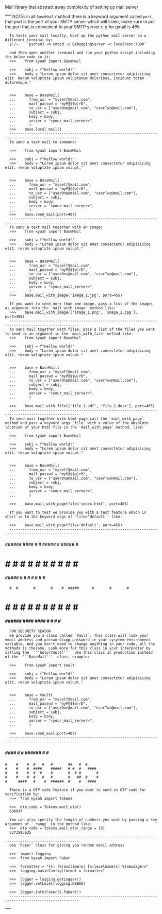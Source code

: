 
Mail library that abstract away complexity of setting up mail server

"""
      NOTE:
          in all `BaseMail` mathod there is a keyword argument called `port`, that port is the port of your SMTP server which will listen, make sure to put the port that is convenient to your SMTP server e.g for gmail is 465
          
          
      To tests your mail locally, boot up the python mail server on a different terminal by:
      $:/~    `python3 -m smtpd -c DebuggingServer -n localhost:7000`
          
      and then open another terminal and run your python script including the below code in it:
      >>>    from kyaah import BaseMail

      >>>    subj = f"Hellow world!"
      >>>    body = "Lorem ipsum dolor sit amet consectetur adipisicing elit. Rerum voluptate ipsum voluptatum doloribus, incidunt totam doloremque."


      >>>    base = BaseMail(
      ...      from_usr = "myself@mail.com",
      ...      mail_passwd = "myP@$$w)rD",
      ...      to_usr = ["userOne@mail.com", "userTwo@mail.com"],
      ...      subject = subj,
      ...      body = body,
      ...      server = "<your_mail_server>",
      ...      )
      >>>    base.local_mail()
      ------------------------------------------------------------------------------------------------------
      To send a text mail to someone:
          
      >>>    from kyaah import BaseMail

      >>>    subj = f"Hellow world!"
      >>>    body = "Lorem ipsum dolor sit amet consectetur adipisicing elit, rerum voluptate ipsum volupt."


      >>>    base = BaseMail(
      ...      from_usr = "myself@mail.com",
      ...      mail_passwd = "myP@$$w)rD",
      ...      to_usr = ["userOne@mail.com", "userTwo@mail.com"],
      ...      subject = subj,
      ...      body = body,
      ...      server = "<your_mail_server>",
      ...      )
      >>>    base.send_mail(port=465)
      ------------------------------------------------------------------------------------------------------
      To send a text mail together with an image:
      >>>    from kyaah import BaseMail

      >>>    subj = f"Hellow world!"
      >>>    body = "Lorem ipsum dolor sit amet consectetur adipisicing elit, rerum voluptate ipsum volupt."


      >>>    base = BaseMail(
      ...      from_usr = "myself@mail.com",
      ...      mail_passwd = "myP@$$w)rD",
      ...      to_usr = ["userOne@mail.com", "userTwo@mail.com"],
      ...      subject = subj,
      ...      body = body,
      ...      server = "<your_mail_server>",
      ...      )
      >>>    base.mail_with_image('image_1.jpg', port=465)
          
      If you want to send more than one image, pass a list of the images as argument into the `mail_with_image` method like:
      >>>    base.mail_with_image(['image_1.png', 'image_2.jpg'], port=465)
      ------------------------------------------------------------------------------------------------------
      To send mail together with files, pass a list of the files you want to send as an argument in the `mail_with_file` method like:
      >>>    from kyaah import BaseMail

      >>>    subj = f"Hellow world!"
      >>>    body = "Lorem ipsum dolor sit amet consectetur adipisicing elit, rerum voluptate ipsum volupt."


      >>>    base = BaseMail(
      ...      from_usr = "myself@mail.com",
      ...      mail_passwd = "myP@$$w)rD",
      ...      to_usr = ["userOne@mail.com", "userTwo@mail.com"],
      ...      subject = subj,
      ...      body = body,
      ...      server = "<your_mail_server>",
      ...      )

      >>>    base.mail_with_file(['file_1.pdf', 'file_2.docx'], port=465)
      ------------------------------------------------------------------------------------------------------
      To send mail together with html page call the `mail_with_page` method and pass a keyword args `file` with a value of the absolute location of your html file in the `mail_with_page` method, like:
      
      >>>    from kyaah import BaseMail

      >>>    subj = f"Hellow world!"
      >>>    body = "Lorem ipsum dolor sit amet consectetur adipisicing elit, rerum voluptate ipsum volupt."


      >>>    base = BaseMail(
      ...      from_usr = "myself@mail.com",
      ...      mail_passwd = "myP@$$w)rD",
      ...      to_usr = ["userOne@mail.com", "userTwo@mail.com"],
      ...      subject = subj,
      ...      body = body,
      ...      server = "<your_mail_server>",
      ...      )

      >>>    base.mail_with_page(file='index.html', port=465)
      
      If you want to test we provide you with a test feature which in short is to the keyword args of `file='default'` like:
      
      >>>    base.mail_with_page(file='default', port=465)
      ------------------------------------------------------------------------------------------------------
      
  ####   ######   ####   #    #  #####      #     #####   #   #
 #       #       #    #  #    #  #    #     #       #      # #
  ####   #####   #       #    #  #    #     #       #       #
      #  #       #       #    #  #####      #       #       #
 #    #  #       #    #  #    #  #   #      #       #       #
  ####   ######   ####    ####   #    #     #       #       #
      
      FOR SECURITY REASON
      we provide you a class called `Vault`. This class will look your email address and password/app_password in your sysytem environment variable. And you don't need to change anything in your code, all the mothods is thesame. Look more for this class in your interpreter by calling the  '''help(Vault)'''  Use this class in production instead of the  '''BaseMail'''  class. example:
      
      >>>    from kyaah import Vault

      >>>    subj = f"Hellow world!"
      >>>    body = "Lorem ipsum dolor sit amet consectetur adipisicing elit, rerum voluptate ipsum volupt."


      >>>    base = Vault(
      ...      from_usr = "myself@mail.com",
      ...      mail_passwd = "myP@$$w)rD",
      ...      to_usr = ["userOne@mail.com", "userTwo@mail.com"],
      ...      subject = subj,
      ...      body = body,
      ...      server = "<your_mail_server>",
      ...      )

      >>>    base.send_mail(port=465)
      ------------------------------------------------------------------------------------------------------
      
  #####   ####   #    #  ######  #    #   ####
    #    #    #  #   #   #       ##   #  #
    #    #    #  ####    #####   # #  #   ####
    #    #    #  #  #    #       #  # #       #
    #    #    #  #   #   #       #   ##  #    #
    #     ####   #    #  ######  #    #   ####
    
      There is a OTP code feature if you want to send an OTP code for verification by:
      >>>  from kyaah import Tokens
      
      >>>  otp_code = Tokens.mail_otp()
      636937
      
      You can also specify the length of numbers you want by passing a key argument of `_range` in the method like:
      >>>  otp_code = Tokens.mail_otp(_range = 10)
      5373593635
      ------------------------------------------------------------------------------------------------------
      Use `Faker` class for giving you random email address
      
      >>>  import logging
      >>>  from kyaah import Faker
      
      >>>  formatter = "[+] [%(asctime)s] [%(levelname)s] %(message)s"
      >>>  logging.basicConfig(format = formatter)

      >>>  logger = logging.getLogger()
      >>>  logger.setLevel(logging.DEBUG)
      
      >>>  logger.info(Faker().faker())
      ------------------------------------------------------------------------------------------------------
"""
